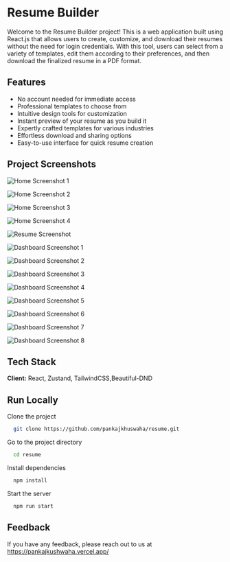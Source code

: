 
# Resume Builder

Welcome to the Resume Builder project! This is a web application built using React.js that allows users to create, customize, and download their resumes without the need for login credentials. With this tool, users can select from a variety of templates, edit them according to their preferences, and then download the finalized resume in a PDF format.


## Features

- No account needed for immediate access
- Professional templates to choose from
- Intuitive design tools for customization
- Instant preview of your resume as you build it
- Expertly crafted templates for various industries
- Effortless download and sharing options
- Easy-to-use interface for quick resume creation


## Project Screenshots

![Home Screenshot 1](https://i.ibb.co/C80ZZ4p/home1.png) 

![Home Screenshot 2](https://i.ibb.co/2j6BG31/home2.png) 

![Home Screenshot 3](https://i.ibb.co/6gB2q52/home3.png) 

![Home Screenshot 4](https://i.ibb.co/FnLzYXw/home4.png) 

![Resume Screenshot](https://i.ibb.co/McqRZh7/resume.png)

![Dashboard Screenshot 1](https://i.ibb.co/9pv7WFP/dashboard1.png) 

![Dashboard Screenshot 2](https://i.ibb.co/syLspWB/dashboard2.png) 

![Dashboard Screenshot 3](https://i.ibb.co/0XBFbBY/dashboard3.png) 

![Dashboard Screenshot 4](https://i.ibb.co/xGQ1mZx/dashboard4.png) 

![Dashboard Screenshot 5](https://i.ibb.co/Qvrkz41/dashboard5.png) 

![Dashboard Screenshot 6](https://i.ibb.co/mF2YDrz/dashboard6.png)

![Dashboard Screenshot 7](https://i.ibb.co/XZfkKSY/dashboard7.png) 

![Dashboard Screenshot 8](https://i.ibb.co/8Dwct56/dashboard8.png) 



## Tech Stack

**Client:** React, Zustand, TailwindCSS,Beautiful-DND




## Run Locally

Clone the project

```bash
  git clone https://github.com/pankajkhuswaha/resume.git
```

Go to the project directory

```bash
  cd resume
```

Install dependencies

```bash
  npm install
```

Start the server

```bash
  npm run start
```


## Feedback

If you have any feedback, please reach out to us at https://pankajkushwaha.vercel.app/

